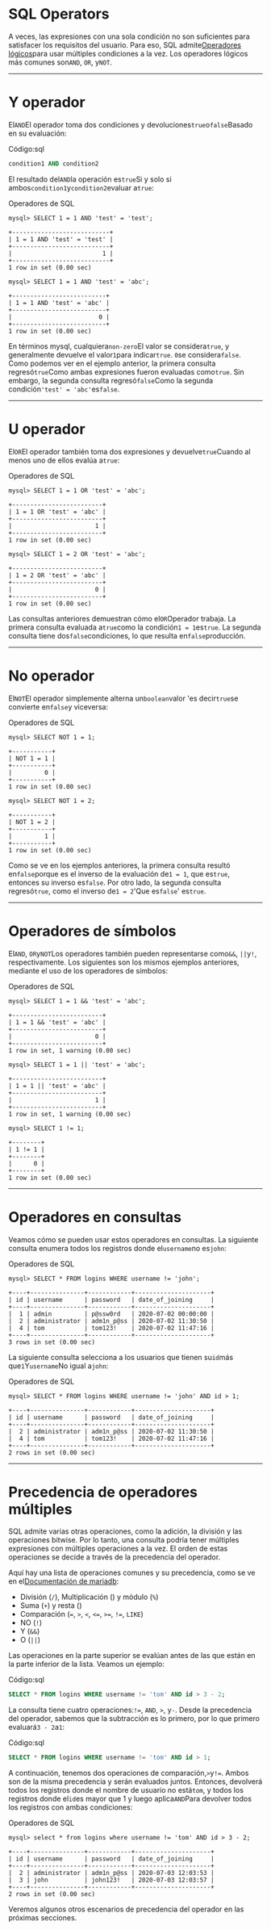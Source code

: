 # SQL Operators

A veces, las expresiones con una sola condición no son suficientes para satisfacer los requisitos del usuario. Para eso, SQL admite[Operadores lógicos](https://dev.mysql.com/doc/refman/8.0/en/logical-operators.html)para usar múltiples condiciones a la vez. Los operadores lógicos más comunes son`AND`, `OR`, y`NOT`.

---

# **Y operador**

El`AND`El operador toma dos condiciones y devoluciones`true`o`false`Basado en su evaluación:

Código:sql

```sql
condition1 AND condition2

```

El resultado del`AND`la operación es`true`Si y solo si ambos`condition1`y`condition2`evaluar a`true`:

Operadores de SQL

```
mysql> SELECT 1 = 1 AND 'test' = 'test';

+---------------------------+
| 1 = 1 AND 'test' = 'test' |
+---------------------------+
|                         1 |
+---------------------------+
1 row in set (0.00 sec)

mysql> SELECT 1 = 1 AND 'test' = 'abc';

+--------------------------+
| 1 = 1 AND 'test' = 'abc' |
+--------------------------+
|                        0 |
+--------------------------+
1 row in set (0.00 sec)

```

En términos mysql, cualquiera`non-zero`El valor se considera`true`, y generalmente devuelve el valor`1`para indicar`true`. `0`se considera`false`. Como podemos ver en el ejemplo anterior, la primera consulta regresó`true`Como ambas expresiones fueron evaluadas como`true`. Sin embargo, la segunda consulta regresó`false`Como la segunda condición`'test' = 'abc'`es`false`.

---

# **U operador**

El`OR`El operador también toma dos expresiones y devuelve`true`Cuando al menos uno de ellos evalúa a`true`:

Operadores de SQL

```
mysql> SELECT 1 = 1 OR 'test' = 'abc';

+-------------------------+
| 1 = 1 OR 'test' = 'abc' |
+-------------------------+
|                       1 |
+-------------------------+
1 row in set (0.00 sec)

mysql> SELECT 1 = 2 OR 'test' = 'abc';

+-------------------------+
| 1 = 2 OR 'test' = 'abc' |
+-------------------------+
|                       0 |
+-------------------------+
1 row in set (0.00 sec)

```

Las consultas anteriores demuestran cómo el`OR`Operador trabaja. La primera consulta evaluada a`true`como la condición`1 = 1`es`true`. La segunda consulta tiene dos`false`condiciones, lo que resulta en`false`producción.

---

# **No operador**

El`NOT`El operador simplemente alterna un`boolean`valor 'es decir`true`se convierte en`false`y viceversa:

Operadores de SQL

```
mysql> SELECT NOT 1 = 1;

+-----------+
| NOT 1 = 1 |
+-----------+
|         0 |
+-----------+
1 row in set (0.00 sec)

mysql> SELECT NOT 1 = 2;

+-----------+
| NOT 1 = 2 |
+-----------+
|         1 |
+-----------+
1 row in set (0.00 sec)

```

Como se ve en los ejemplos anteriores, la primera consulta resultó en`false`porque es el inverso de la evaluación de`1 = 1`, que es`true`, entonces su inverso es`false`. Por otro lado, la segunda consulta regresó`true`, como el inverso de`1 = 2`'Que es`false`' es`true`.

---

# **Operadores de símbolos**

El`AND`, `OR`y`NOT`Los operadores también pueden representarse como`&&`, `||`y`!`, respectivamente. Los siguientes son los mismos ejemplos anteriores, mediante el uso de los operadores de símbolos:

Operadores de SQL

```
mysql> SELECT 1 = 1 && 'test' = 'abc';

+-------------------------+
| 1 = 1 && 'test' = 'abc' |
+-------------------------+
|                       0 |
+-------------------------+
1 row in set, 1 warning (0.00 sec)

mysql> SELECT 1 = 1 || 'test' = 'abc';

+-------------------------+
| 1 = 1 || 'test' = 'abc' |
+-------------------------+
|                       1 |
+-------------------------+
1 row in set, 1 warning (0.00 sec)

mysql> SELECT 1 != 1;

+--------+
| 1 != 1 |
+--------+
|      0 |
+--------+
1 row in set (0.00 sec)

```

---

# **Operadores en consultas**

Veamos cómo se pueden usar estos operadores en consultas. La siguiente consulta enumera todos los registros donde el`username`no es`john`:

Operadores de SQL

```
mysql> SELECT * FROM logins WHERE username != 'john';

+----+---------------+------------+---------------------+
| id | username      | password   | date_of_joining     |
+----+---------------+------------+---------------------+
|  1 | admin         | p@ssw0rd   | 2020-07-02 00:00:00 |
|  2 | administrator | adm1n_p@ss | 2020-07-02 11:30:50 |
|  4 | tom           | tom123!    | 2020-07-02 11:47:16 |
+----+---------------+------------+---------------------+
3 rows in set (0.00 sec)

```

La siguiente consulta selecciona a los usuarios que tienen su`id`más que`1`Y`username`No igual a`john`:

Operadores de SQL

```
mysql> SELECT * FROM logins WHERE username != 'john' AND id > 1;

+----+---------------+------------+---------------------+
| id | username      | password   | date_of_joining     |
+----+---------------+------------+---------------------+
|  2 | administrator | adm1n_p@ss | 2020-07-02 11:30:50 |
|  4 | tom           | tom123!    | 2020-07-02 11:47:16 |
+----+---------------+------------+---------------------+
2 rows in set (0.00 sec)

```

---

# **Precedencia de operadores múltiples**

SQL admite varias otras operaciones, como la adición, la división y las operaciones bitwise. Por lo tanto, una consulta podría tener múltiples expresiones con múltiples operaciones a la vez. El orden de estas operaciones se decide a través de la precedencia del operador.

Aquí hay una lista de operaciones comunes y su precedencia, como se ve en el[Documentación de mariadb](https://mariadb.com/kb/en/operator-precedence/):

- División (`/`), Multiplicación () y módulo (`%`)
- Suma (`+`) y resta ()
- Comparación (`=`, `>`, `<`, `<=`, `>=`, `!=`, `LIKE`)
- NO (`!`)
- Y (`&&`)
- O (`||`)

Las operaciones en la parte superior se evalúan antes de las que están en la parte inferior de la lista. Veamos un ejemplo:

Código:sql

```sql
SELECT * FROM logins WHERE username != 'tom' AND id > 3 - 2;

```

La consulta tiene cuatro operaciones:`!=`, `AND`, `>`, y`-`. Desde la precedencia del operador, sabemos que la subtracción es lo primero, por lo que primero evaluará`3 - 2`a`1`:

Código:sql

```sql
SELECT * FROM logins WHERE username != 'tom' AND id > 1;

```

A continuación, tenemos dos operaciones de comparación,`>`y`!=`. Ambos son de la misma precedencia y serán evaluados juntos. Entonces, devolverá todos los registros donde el nombre de usuario no está`tom`, y todos los registros donde el`id`es mayor que 1 y luego aplica`AND`Para devolver todos los registros con ambas condiciones:

Operadores de SQL

```
mysql> select * from logins where username != 'tom' AND id > 3 - 2;

+----+---------------+------------+---------------------+
| id | username      | password   | date_of_joining     |
+----+---------------+------------+---------------------+
|  2 | administrator | adm1n_p@ss | 2020-07-03 12:03:53 |
|  3 | john          | john123!   | 2020-07-03 12:03:57 |
+----+---------------+------------+---------------------+
2 rows in set (0.00 sec)

```

Veremos algunos otros escenarios de precedencia del operador en las próximas secciones.